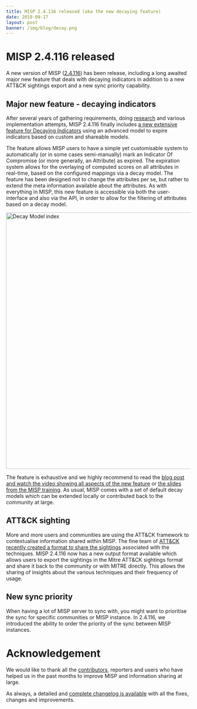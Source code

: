 ```yaml
---
title: MISP 2.4.116 released (aka the new decaying feature)
date: 2019-09-17
layout: post
banner: /img/blog/decay.png
---
```


# MISP 2.4.116 released

A new version of MISP ([2.4.116](https://github.com/MISP/MISP/tree/v2.4.116)) has been release, including a long awaited major new feature that deals with decaying indicators in addition to a new ATT&CK sightings export and a new sync priority capability.

## Major new feature - decaying indicators

After several years of gathering requirements, doing [research](https://arxiv.org/abs/1803.11052) and various implementation attempts, MISP 2.4.116 finally includes [a new extensive feature for Decaying Indicators](/2019/09/12/Decaying-Of-Indicators.html) using an advanced model to expire indicators based on custom and shareable models.

The feature allows MISP users to have a simple yet customisable system to automatically (or in some cases semi-manually) mark an Indicator Of Compromise (or more generally, an Attribute) as expired. The expiration system allows for the overlaying of computed scores on all attributes in real-time, based on the configured mappings via a decay model. The feature has been designed not to change the attributes per se, but rather to extend the meta information available about the attributes. As with everything in MISP, this new feature is accessible via both the user-interface and also via the API, in order to allow for the filtering of attributes based on a decay model.

<img src="/img/blog/decaying/dm-event.png" alt="Decay Model index" width="700"/>

The feature is exhaustive and we highly recommend to read the [blog post and watch the video showing all aspects of the new feature](/2019/09/12/Decaying-Of-Indicators.html) or [the slides from the MISP training](/misp-training/a.5-decaying-indicators.pdf). As usual, MISP comes with a set of default decay models which can be extended locally or contributed back to the community at large.

## ATT&CK sighting

More and more users and communities are using the ATT&CK framework to contextualise information shared within MISP. The fine team of [ATT&CK recently created a format to share the sightings](https://attack.mitre.org/resources/sightings/) associated with the techniques. MISP 2.4.116 now has a new output format available which allows users to export the sightings in the Mitre ATT&CK sightings format and share it back to the community or with MITRE directly. This allows the sharing of insights about the various techniques and their frequency of usage.

## New sync priority

When having a lot of MISP server to sync with, you might want to prioritise the sync for specific communities or MISP instance. In 2.4.116, we introduced the ability to order the priority of the sync between MISP instances.

# Acknowledgement

We would like to thank all the [contributors](/contributors), reporters and users who have helped us in the past months to improve MISP and information sharing at large.

As always, a detailed and [complete changelog is available](/Changelog.txt) with all the fixes, changes and improvements.

